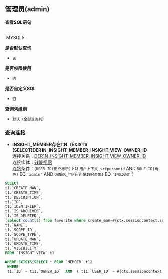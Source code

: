 ## 管理员(admin) <!-- {docsify-ignore-all} -->



<p class="panel-title"><b>查看SQL语句</b></p>
<br>

<el-row>
&nbsp;<el-tag @click="MYSQL5 = true">MYSQL5</el-tag>
</el-row>

<br>
<p class="panel-title"><b>是否默认查询</b></p>

* `否`

<p class="panel-title"><b>是否权限使用</b></p>

* `否`

<p class="panel-title"><b>是否自定义SQL</b></p>

* `否`

<p class="panel-title"><b>查询列级别</b></p>

* `默认（全部查询列）`




### 查询连接
* **INSIGHT_MEMBER存在1:N（EXISTS (SELECT)DER1N_INSIGHT_MEMBER_INSIGHT_VIEW_OWNER_ID**<br>
连接关系：[DER1N_INSIGHT_MEMBER_INSIGHT_VIEW_OWNER_ID](der/DER1N_INSIGHT_MEMBER_INSIGHT_VIEW_OWNER_ID)<br>
连接实体：[效能视图](module/Insight/insight_view)<br>
连接条件：(`USER_ID(用户标识)` EQ `用户上下文.srfpersonid` AND `ROLE_ID(角色)` EQ `'admin'` AND `OWNER_TYPE(所属数据对象)` EQ `'INSIGHT'`)<br>




<el-dialog v-model="MYSQL5" title="MYSQL5">

```sql
SELECT
t1.`CREATE_MAN`,
t1.`CREATE_TIME`,
t1.`DESCRIPTION`,
t1.`ID`,
t1.`IDENTIFIER`,
t1.`IS_ARCHIVED`,
t1.`IS_DELETED`,
(select count(1) from favorite where create_man=#{ctx.sessioncontext.srfpersonid} and OWNER_ID=t1.`ID` ) AS `IS_FAVORITE`,
t1.`NAME`,
t1.`SCOPE_ID`,
t1.`SCOPE_TYPE`,
t1.`UPDATE_MAN`,
t1.`UPDATE_TIME`,
t1.`VISIBILITY`
FROM `INSIGHT_VIEW` t1 

WHERE EXISTS(SELECT * FROM `MEMBER` t11 
 WHERE 
 t1.`ID` = t11.`OWNER_ID`  AND  ( t11.`USER_ID` = #{ctx.sessioncontext.srfpersonid}  AND  t11.`ROLE_ID` = 'admin'  AND  t11.`OWNER_TYPE` = 'INSIGHT' ) )
```

</el-dialog>

<script>
 const { createApp } = Vue
  createApp({
    data() {
      return {
                MYSQL5 : false
        
      }
    },
    methods: {
    }
  }).use(ElementPlus).mount('#app')
</script>